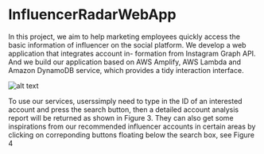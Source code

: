 # InfluencerRadarWebApp

In this project, we aim to help marketing employees quickly access the basic information of influencer on the social platform. We develop a web application that integrates account in- formation from Instagram Graph API. And we build our application based on AWS Amplify, AWS Lambda and Amazon DynamoDB service, which provides a tidy interaction interface.

![alt text]([http://url/to/img.png](https://github.com/popovsky88/InfluencerRadarWebApp/blob/main/UI/index.png))

To use our services, userssimply need to type in the ID of an interested account and press the search button, then a detailed account analysis report will be returned as shown in Figure 3. They can also get some inspirations from our recommended influencer accounts in certain areas by clicking on correponding buttons floating below the search box, see Figure 4
